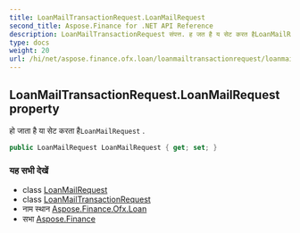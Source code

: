 ```yaml
---
title: LoanMailTransactionRequest.LoanMailRequest
second_title: Aspose.Finance for .NET API Reference
description: LoanMailTransactionRequest संपत्त. ह जत है य सेट करत हैLoanMailRequest .
type: docs
weight: 20
url: /hi/net/aspose.finance.ofx.loan/loanmailtransactionrequest/loanmailrequest/
---
```

## LoanMailTransactionRequest.LoanMailRequest property

हो जाता है या सेट करता है`LoanMailRequest` .

```csharp
public LoanMailRequest LoanMailRequest { get; set; }
```

### यह सभी देखें

* class [LoanMailRequest](../../loanmailrequest/)
* class [LoanMailTransactionRequest](../)
* नाम स्थान [Aspose.Finance.Ofx.Loan](../../loanmailtransactionrequest/)
* सभा [Aspose.Finance](../../../)


